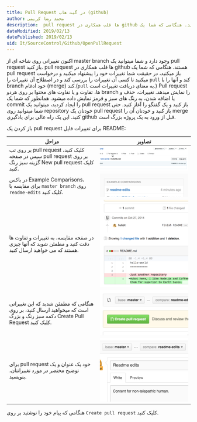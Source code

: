 ```yaml
---
title: Pull Request در گیت هاب (github)  
author: محمد رضا کریمی  
description:  pull request ها قلب همکاری در github هستند. هنگامی که شما یک pull request باز میکنید، در حقیقت شما تغییرات خود را پیشنهاد میکنید و درخواست میکنید تا کسی آن تغییرات را بررسی کند و در اصطلاح آن تغییرات را pull کند و آنها را با branch خود ادغام (merge) کند. 
dateModified: 2019/02/13  
datePublished: 2019/02/13  
uid: It/SourceControl/Github/OpenPullRequest  
---
```


اکنون تغییراتی روی شاخه ای از master branch وجود دارد و شما میتوانید یک pull request باز کنید.
pull request ها قلب همکاری در github هستند. هنگامی که شما یک pull request باز میکنید، در حقیقت شما تغییرات خود را پیشنهاد میکنید و درخواست میکنید تا کسی آن تغییرات را بررسی کند و در اصطلاح آن تغییرات را `pull` کند و آنها را با branch خود ادغام (merge) کند.(`pull` به معنای  دریافت تغییرات است.)
Pull request ها، تفاوت و یا تفاوت های محتوا بر روی هردو branch را نمایش میدهد. تغییرات، حذف و یا اضافه شدن، به رنگ های سبز و قرمز نمایش داده میشود.
همانطور که شما یک commit را ایجاد کردید، میتوانید یک pull request باز کنید و یک گفتگو را آغاز کنید. حتی شما میتوانید روی repository خودتان یک pull request باز کنید و خودتان آن را merge کنید. این یک راه عالی برای یادگیری github قبل از ورود به یک پروژه بزرگ است.

باز کردن یک pull request برای تغییرات فایل README:

مراحل | تصاویر
---- | ----
بر روی تب pull request کلیک کنید، سپس در صفحه pull request بر روی گزینه سبز رنگ New pull request کلیک کنید. | ![باز کردن pull request](./Images/pr-tab.gif)
در باکس Example Comparisons، برای مقایسه با `master branch` روی `readme-edits` کلیک کنید. | ![انتخاب branch](./Images/pick-branch.png)
در صفحه مقایسه، به تغییرات و تفاوت ها دقت کنید و مطمئن شوید که آنها چیزی هستند که می خواهید ارسال کنید. | ![مقایسه تفاوت ها](./Images/diff.png)
هنگامی که مطمئن شدید که این تغییراتی است که میخواهید ارسال کنید، بر روی دکمه سبز رنگ و بزرگ Create Pull Request کلیک کنید. | ![ارسال pull request](./Images/create-pr.png)
برای pull request خود یک عنوان و یک توضیح مختصر در مورد تغییراتتان، بنویسید. | ![عنوان و توضیح pull request](./Images/pr-form.png)


هنگامی که پیام خود را نوشتید بر روی `Create pull request` کلیک کنید.
